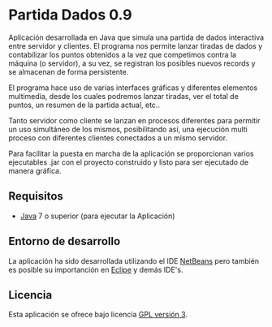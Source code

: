 Partida Dados 0.9
================================

Aplicación desarrollada en Java que simula una partida de dados interactiva entre 
servidor y clientes. El programa nos permite lanzar tiradas de dados y contabilizar
los puntos obtenidos a la vez que competimos contra la máquina (o servidor), a su vez,
se registran los posibles nuevos records y se almacenan de forma persistente.

El programa hace uso de varias interfaces gráficas y diferentes elementos multimedia, 
desde los cuales podremos lanzar tiradas, ver el total de puntos, un resumen de la partida
actual, etc..

Tanto servidor como cliente se lanzan en procesos diferentes para permitir un uso simultáneo
de los mismos, posibilitando así, una ejecución multi proceso con diferentes clientes conectados 
a un mismo servidor.

Para facilitar la puesta en marcha de la aplicación se proporcionan varios ejecutables .jar con
el proyecto construido y listo para ser ejecutado de manera gráfica.

## Requisitos
- [Java] 7 o superior (para ejecutar la Aplicación)

## Entorno de desarrollo
La aplicación ha sido desarrollada utilizando el IDE [NetBeans] pero también es posible su 
importanción en [Eclipe] y demás IDE's.

## Licencia
Esta aplicación se ofrece bajo licencia [GPL versión 3].

[GPL versión 3]: https://www.gnu.org/licenses/gpl-3.0.en.html
[NetBeans]: https://netbeans.org/
[Eclipe]: https://eclipse.org/
[Java]: https://www.java.com/
